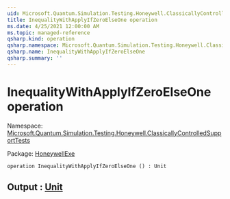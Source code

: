 ```yaml
---
uid: Microsoft.Quantum.Simulation.Testing.Honeywell.ClassicallyControlledSupportTests.InequalityWithApplyIfZeroElseOne
title: InequalityWithApplyIfZeroElseOne operation
ms.date: 4/25/2021 12:00:00 AM
ms.topic: managed-reference
qsharp.kind: operation
qsharp.namespace: Microsoft.Quantum.Simulation.Testing.Honeywell.ClassicallyControlledSupportTests
qsharp.name: InequalityWithApplyIfZeroElseOne
qsharp.summary: ''
---
```


# InequalityWithApplyIfZeroElseOne operation

Namespace: [Microsoft.Quantum.Simulation.Testing.Honeywell.ClassicallyControlledSupportTests](xref:Microsoft.Quantum.Simulation.Testing.Honeywell.ClassicallyControlledSupportTests)

Package: [HoneywellExe](https://nuget.org/packages/HoneywellExe)




```qsharp
operation InequalityWithApplyIfZeroElseOne () : Unit
```


## Output : [Unit](xref:microsoft.quantum.qsharp.valueliterals#unit-literal)

